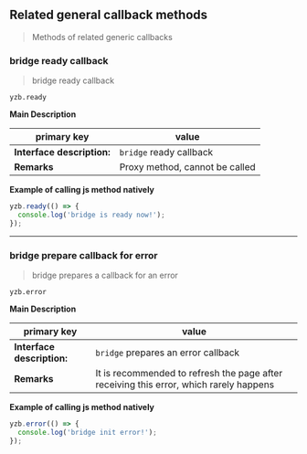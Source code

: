 ## Related general callback methods

> Methods of related generic callbacks

### bridge ready callback

> bridge ready callback

`yzb.ready`

**Main Description**

| primary key                | value                          |
| -------------------------- | ------------------------------ |
| **Interface description:** | `bridge` ready callback        |
| **Remarks**                | Proxy method, cannot be called |

**Example of calling js method natively**

```javascript
yzb.ready(() => {
  console.log('bridge is ready now!');
});
```

---

### bridge prepare callback for error

> bridge prepares a callback for an error

`yzb.error`

**Main Description**

| primary key                | value                                                                                  |
| -------------------------- | -------------------------------------------------------------------------------------- |
| **Interface description:** | `bridge` prepares an error callback                                                    |
| **Remarks**                | It is recommended to refresh the page after receiving this error, which rarely happens |

**Example of calling js method natively**

```javascript
yzb.error(() => {
  console.log('bridge init error!');
});
```
